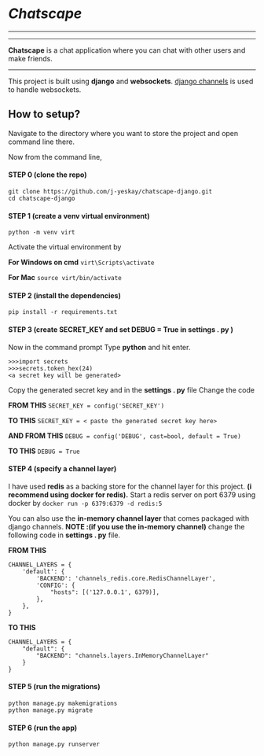 # *Chatscape*
---
---
**Chatscape** is a chat application where you can chat with other users and make friends.
___
This project is built using **django** and **websockets**. [django channels](https://github.com/django/channels) is used to handle websockets.

## How to setup?

Navigate to the directory where you want to store the project and open command line there.

Now from the command line,

#### STEP 0 (clone the repo)
```
git clone https://github.com/j-yeskay/chatscape-django.git
cd chatscape-django
```

#### STEP 1 (create a venv virtual environment)
``python -m venv virt``

Activate the virtual environment by

**For Windows on cmd**
``virt\Scripts\activate``

**For Mac**
``source virt/bin/activate``

#### STEP 2 (install the dependencies)
``pip install -r requirements.txt``

#### STEP 3 (create SECRET_KEY and set DEBUG = True in settings . py )

Now in the command prompt
Type **python** and hit enter.
```
>>>import secrets
>>>secrets.token_hex(24)
<a secret key will be generated>
```
Copy the generated secret key and in the **settings . py** file
Change the code

**FROM THIS**
``SECRET_KEY = config('SECRET_KEY')``

**TO THIS**
``SECRET_KEY = < paste the generated secret key here>``

**AND FROM THIS**
``DEBUG = config('DEBUG', cast=bool, default = True)``

**TO THIS**
``DEBUG = True``

#### STEP 4 (specify a channel layer)

I have used **redis** as a backing store for the channel layer for this project. **(i recommend using docker  for redis).**
Start a redis server on port 6379 using docker by
``docker run -p 6379:6379 -d redis:5``

You can also use the **in-memory channel layer** that comes packaged with django channels.
**NOTE :(if you use the in-memory channel)**
change the following code in **settings . py** file.

**FROM THIS**
```
CHANNEL_LAYERS = {
    'default': {
        'BACKEND': 'channels_redis.core.RedisChannelLayer',
        'CONFIG': {
            "hosts": [('127.0.0.1', 6379)],
        },
    },
}
```
**TO THIS**
```
CHANNEL_LAYERS = {
    "default": {
        "BACKEND": "channels.layers.InMemoryChannelLayer"
    }
}
```

#### STEP 5 (run the migrations)
```
python manage.py makemigrations
python manage.py migrate
```

#### STEP 6 (run the app)
```
python manage.py runserver
```













